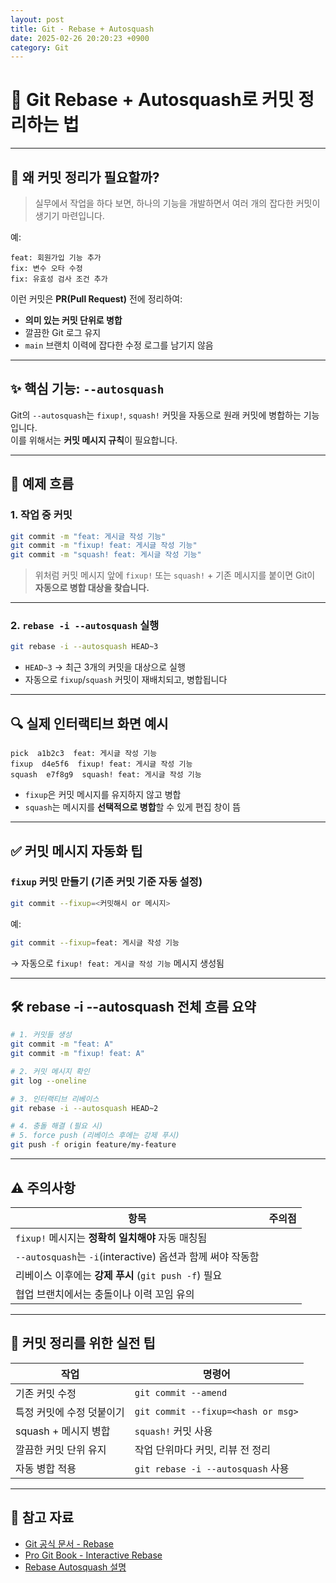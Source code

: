 ```yaml
---
layout: post
title: Git - Rebase + Autosquash
date: 2025-02-26 20:20:23 +0900
category: Git
---
```

# 🧹 Git Rebase + Autosquash로 커밋 정리하는 법

---

## 🧠 왜 커밋 정리가 필요할까?

> 실무에서 작업을 하다 보면, 하나의 기능을 개발하면서 여러 개의 잡다한 커밋이 생기기 마련입니다.

예:
```text
feat: 회원가입 기능 추가
fix: 변수 오타 수정
fix: 유효성 검사 조건 추가
```

이런 커밋은 **PR(Pull Request)** 전에 정리하여:

- **의미 있는 커밋 단위로 병합**
- 깔끔한 Git 로그 유지
- `main` 브랜치 이력에 잡다한 수정 로그를 남기지 않음

---

## ✨ 핵심 기능: `--autosquash`

Git의 `--autosquash`는 `fixup!`, `squash!` 커밋을 자동으로 원래 커밋에 병합하는 기능입니다.  
이를 위해서는 **커밋 메시지 규칙**이 필요합니다.

---

## 🧪 예제 흐름

### 1. 작업 중 커밋

```bash
git commit -m "feat: 게시글 작성 기능"
git commit -m "fixup! feat: 게시글 작성 기능"
git commit -m "squash! feat: 게시글 작성 기능"
```

> 위처럼 커밋 메시지 앞에 `fixup!` 또는 `squash!` + 기존 메시지를 붙이면 Git이 **자동으로 병합 대상을 찾습니다.**

---

### 2. `rebase -i --autosquash` 실행

```bash
git rebase -i --autosquash HEAD~3
```

- `HEAD~3` → 최근 3개의 커밋을 대상으로 실행
- 자동으로 `fixup`/`squash` 커밋이 재배치되고, 병합됩니다

---

## 🔍 실제 인터랙티브 화면 예시

```text
pick  a1b2c3  feat: 게시글 작성 기능
fixup  d4e5f6  fixup! feat: 게시글 작성 기능
squash  e7f8g9  squash! feat: 게시글 작성 기능
```

- `fixup`은 커밋 메시지를 유지하지 않고 병합
- `squash`는 메시지를 **선택적으로 병합**할 수 있게 편집 창이 뜸

---

## ✅ 커밋 메시지 자동화 팁

### `fixup` 커밋 만들기 (기존 커밋 기준 자동 설정)

```bash
git commit --fixup=<커밋해시 or 메시지>
```

예:
```bash
git commit --fixup=feat: 게시글 작성 기능
```

→ 자동으로 `fixup! feat: 게시글 작성 기능` 메시지 생성됨

---

## 🛠 rebase -i --autosquash 전체 흐름 요약

```bash
# 1. 커밋들 생성
git commit -m "feat: A"
git commit -m "fixup! feat: A"

# 2. 커밋 메시지 확인
git log --oneline

# 3. 인터랙티브 리베이스
git rebase -i --autosquash HEAD~2

# 4. 충돌 해결 (필요 시)
# 5. force push (리베이스 후에는 강제 푸시)
git push -f origin feature/my-feature
```

---

## ⚠️ 주의사항

| 항목 | 주의점 |
|------|--------|
| `fixup!` 메시지는 **정확히 일치해야** 자동 매칭됨 |
| `--autosquash`는 `-i`(interactive) 옵션과 함께 써야 작동함 |
| 리베이스 이후에는 **강제 푸시** (`git push -f`) 필요 |
| 협업 브랜치에서는 충돌이나 이력 꼬임 유의 |

---

## 🧹 커밋 정리를 위한 실전 팁

| 작업 | 명령어 |
|------|--------|
| 기존 커밋 수정 | `git commit --amend` |
| 특정 커밋에 수정 덧붙이기 | `git commit --fixup=<hash or msg>` |
| squash + 메시지 병합 | `squash!` 커밋 사용 |
| 깔끔한 커밋 단위 유지 | 작업 단위마다 커밋, 리뷰 전 정리 |
| 자동 병합 적용 | `git rebase -i --autosquash` 사용 |

---

## 🔗 참고 자료

- [Git 공식 문서 - Rebase](https://git-scm.com/docs/git-rebase)
- [Pro Git Book - Interactive Rebase](https://git-scm.com/book/en/v2/Git-Tools-Rewriting-History)
- [Rebase Autosquash 설명](https://git-scm.com/docs/git-rebase#Documentation/git-rebase.txt---autosquash)
